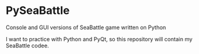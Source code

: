 # PySeaBattle
Console and GUI versions of SeaBattle game written on Python

I want to practice with Python and PyQt, so this repository will contain my SeaBattle codee.

